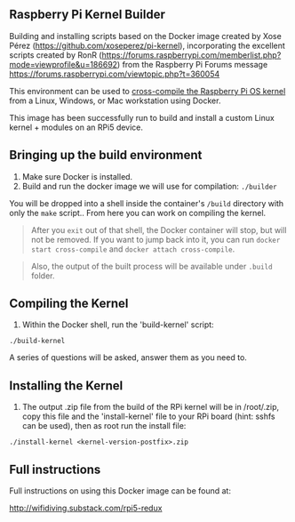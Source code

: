 ## Raspberry Pi Kernel Builder 

Building and installing scripts based on the Docker image created by Xose Pérez (https://github.com/xoseperez/pi-kernel), incorporating the excellent scripts created by RonR (https://forums.raspberrypi.com/memberlist.php?mode=viewprofile&u=186692) from the Raspberry Pi Forums message https://forums.raspberrypi.com/viewtopic.php?t=360054

This environment can be used to [cross-compile the Raspberry Pi OS kernel](https://www.raspberrypi.org/documentation/linux/kernel/building.md) from a Linux, Windows, or Mac workstation using Docker.

This image has been successfully run to build and install a custom Linux kernel + modules on an RPi5 device.

## Bringing up the build environment

  1. Make sure Docker is installed.
  1. Build and run the docker image we will use for compilation: `./builder`

You will be dropped into a shell inside the container's `/build` directory with only the `make` script.. From here you can work on compiling the kernel.

> After you `exit` out of that shell, the Docker container will stop, but will not be removed. If you want to jump back into it, you can run `docker start cross-compile` and `docker attach cross-compile`.

> Also, the output of the built process will be available under `.build` folder.

## Compiling the Kernel

1. Within the Docker shell, run the 'build-kernel' script:

```
./build-kernel
```

A series of questions will be asked, answer them as you need to.

## Installing the Kernel

1. The output .zip file from the build of the RPi kernel will be in /root/<kernel-version-postfix>.zip, copy this file and the 'install-kernel' file to your RPi board (hint: sshfs can be used), then as root run the install file:

```
./install-kernel <kernel-version-postfix>.zip
```

## Full instructions
Full instructions on using this Docker image can be found at:

http://wifidiving.substack.com/rpi5-redux

